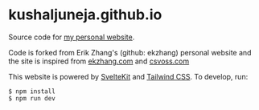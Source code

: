 # kushaljuneja.github.io

Source code for [my personal website](https://kushaljuneja.github.io).

Code is forked from Erik Zhang's (github: ekzhang) personal website and the site
is inspired from [ekzhang.com](https://www.ekzhang.com) and
[csvoss.com](https://csvoss.com)

This website is powered by [SvelteKit](https://kit.svelte.dev/) and
[Tailwind CSS](https://tailwindcss.com/). To develop, run:

```sh-session
$ npm install
$ npm run dev
```
